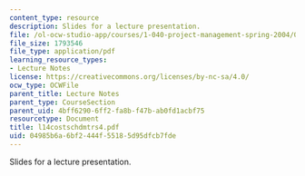 ```yaml
---
content_type: resource
description: Slides for a lecture presentation.
file: /ol-ocw-studio-app/courses/1-040-project-management-spring-2004/04985b6a6bf2444f55185d95dfcb7fde_l14costschdmtrs4.pdf
file_size: 1793546
file_type: application/pdf
learning_resource_types:
- Lecture Notes
license: https://creativecommons.org/licenses/by-nc-sa/4.0/
ocw_type: OCWFile
parent_title: Lecture Notes
parent_type: CourseSection
parent_uid: 4bff6290-6ff2-fa8b-f47b-ab0fd1acbf75
resourcetype: Document
title: l14costschdmtrs4.pdf
uid: 04985b6a-6bf2-444f-5518-5d95dfcb7fde
---
```

Slides for a lecture presentation.